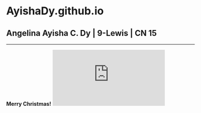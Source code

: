 # AyishaDy.github.io
## Angelina Ayisha C. Dy | 9-Lewis | CN 15
---
**Merry Christmas!**
![Merry Christmas](https://pngtree.com/freepng/merry-christmas-horizontal-drawing-cute-snowman_8536261.html)

